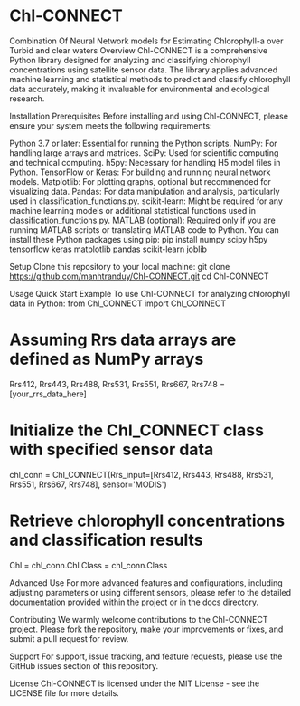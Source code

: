 # Chl-CONNECT
Combination Of Neural Network models for Estimating Chlorophyll-a over Turbid and clear waters
Overview
Chl-CONNECT is a comprehensive Python library designed for analyzing and classifying chlorophyll concentrations using satellite sensor data. The library applies advanced machine learning and statistical methods to predict and classify chlorophyll data accurately, making it invaluable for environmental and ecological research.

Installation
Prerequisites
Before installing and using Chl-CONNECT, please ensure your system meets the following requirements:

Python 3.7 or later: Essential for running the Python scripts.
NumPy: For handling large arrays and matrices.
SciPy: Used for scientific computing and technical computing.
h5py: Necessary for handling H5 model files in Python.
TensorFlow or Keras: For building and running neural network models.
Matplotlib: For plotting graphs, optional but recommended for visualizing data.
Pandas: For data manipulation and analysis, particularly used in classification_functions.py.
scikit-learn: Might be required for any machine learning models or additional statistical functions used in classification_functions.py.
MATLAB (optional): Required only if you are running MATLAB scripts or translating MATLAB code to Python.
You can install these Python packages using pip:
pip install numpy scipy h5py tensorflow keras matplotlib pandas scikit-learn joblib

Setup
Clone this repository to your local machine:
git clone https://github.com/manhtranduy/Chl-CONNECT.git
cd Chl-CONNECT

Usage
Quick Start Example
To use Chl-CONNECT for analyzing chlorophyll data in Python:
from Chl_CONNECT import Chl_CONNECT

# Assuming Rrs data arrays are defined as NumPy arrays
Rrs412, Rrs443, Rrs488, Rrs531, Rrs551, Rrs667, Rrs748 = [your_rrs_data_here]

# Initialize the Chl_CONNECT class with specified sensor data
chl_conn = Chl_CONNECT(Rrs_input=[Rrs412, Rrs443, Rrs488, Rrs531, Rrs551, Rrs667, Rrs748], sensor='MODIS')

# Retrieve chlorophyll concentrations and classification results
Chl = chl_conn.Chl
Class = chl_conn.Class

Advanced Use
For more advanced features and configurations, including adjusting parameters or using different sensors, please refer to the detailed documentation provided within the project or in the docs directory.

Contributing
We warmly welcome contributions to the Chl-CONNECT project. Please fork the repository, make your improvements or fixes, and submit a pull request for review.

Support
For support, issue tracking, and feature requests, please use the GitHub issues section of this repository.

License
Chl-CONNECT is licensed under the MIT License - see the LICENSE file for more details.
